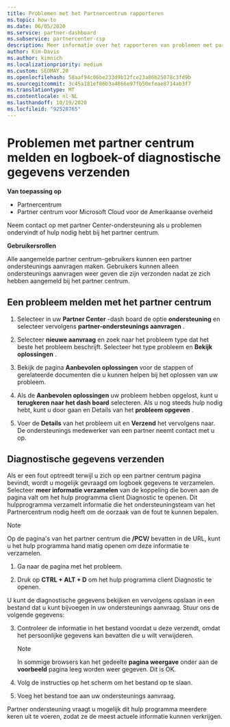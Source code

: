 ```yaml
---
title: Problemen met het Partnercentrum rapporteren
ms.topic: how-to
ms.date: 06/05/2020
ms.service: partner-dashboard
ms.subservice: partnercenter-csp
description: Meer informatie over het rapporteren van problemen met partner centrum en het verzamelen van diagnostische gegevens voor het partner ondersteunings team.
author: Kim-Davis
ms.author: kimnich
ms.localizationpriority: medium
ms.custom: SEOMAY.20
ms.openlocfilehash: 58aaf94c06be233d9b12fce23a86b25078c3fd9b
ms.sourcegitcommit: 3c45a181ef86b3a4866e97fb50efeae8714ab3f7
ms.translationtype: MT
ms.contentlocale: nl-NL
ms.lasthandoff: 10/19/2020
ms.locfileid: "92528765"
---
```

# <a name="how-to-report-problems-with-partner-center-and-submit-any-log-or-diagnostics-information"></a>Problemen met partner centrum melden en logboek-of diagnostische gegevens verzenden

**Van toepassing op**

- Partnercentrum
- Partner centrum voor Microsoft Cloud voor de Amerikaanse overheid

Neem contact op met partner Center-ondersteuning als u problemen ondervindt of hulp nodig hebt bij het partner centrum.

**Gebruikersrollen**

Alle aangemelde partner centrum-gebruikers kunnen een partner ondersteunings aanvragen maken. Gebruikers kunnen alleen ondersteunings aanvragen weer geven die zijn verzonden nadat ze zich hebben aangemeld bij het partner centrum.

## <a name="report-a-problem-with-the-partner-center"></a>Een probleem melden met het partner centrum

1. Selecteer in uw **Partner Center** -dash board de optie **ondersteuning** en selecteer vervolgens **partner-ondersteunings aanvragen** .

2. Selecteer **nieuwe aanvraag** en zoek naar het probleem type dat het beste het probleem beschrijft. Selecteer het type probleem en **Bekijk oplossingen** .

3. Bekijk de pagina **Aanbevolen oplossingen** voor de stappen of gerelateerde documenten die u kunnen helpen bij het oplossen van uw probleem.

4. Als de **Aanbevolen oplossingen** uw probleem hebben opgelost, kunt u **terugkeren naar het dash board** selecteren. Als u nog steeds hulp nodig hebt, kunt u door gaan en Details van het **probleem opgeven** .

5. Voer de **Details** van het probleem uit en **Verzend** het vervolgens naar. De ondersteunings medewerker van een partner neemt contact met u op.

## <a name="send-diagnostics"></a>Diagnostische gegevens verzenden

Als er een fout optreedt terwijl u zich op een partner centrum pagina bevindt, wordt u mogelijk gevraagd om logboek gegevens te verzamelen. Selecteer **meer informatie verzamelen** van de koppeling die boven aan de pagina valt om het hulp programma client Diagnostic te openen. Dit hulpprogramma verzamelt informatie die het ondersteuningsteam van het Partnercentrum nodig heeft om de oorzaak van de fout te kunnen bepalen. 

>[!NOTE]
>Op de pagina's van het partner centrum die **/PCV/** bevatten in de URL, kunt u het hulp programma hand matig openen om deze informatie te verzamelen.

1. Ga naar de pagina met het probleem.

2. Druk op **CTRL + ALT + D** om het hulp programma client Diagnostic te openen.

U kunt de diagnostische gegevens bekijken en vervolgens opslaan in een bestand dat u kunt bijvoegen in uw ondersteunings aanvraag. Stuur ons de volgende gegevens:

3. Controleer de informatie in het bestand voordat u deze verzendt, omdat het persoonlijke gegevens kan bevatten die u wilt verwijderen.

    >[!NOTE]
    >In sommige browsers kan het gedeelte **pagina weergave** onder aan de **voorbeeld** pagina leeg worden weer gegeven. Dit is OK.

4. Volg de instructies op het scherm om het bestand op te slaan.

5. Voeg het bestand toe aan uw ondersteunings aanvraag.

Partner ondersteuning vraagt u mogelijk dit hulp programma meerdere keren uit te voeren, zodat ze de meest actuele informatie kunnen verkrijgen.

